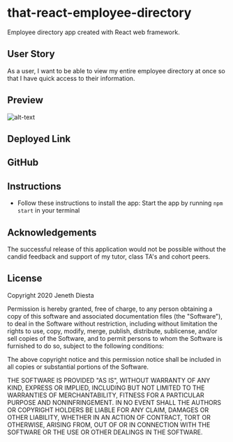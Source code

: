 # that-react-employee-directory
Employee directory app created with React web framework. 

## User Story
As a user, I want to be able to view my entire employee directory at once so that I have quick access to their information.

## Preview
![alt-text](placeholderxxx.GIF)

## Deployed Link
 

## GitHub

 

## Instructions

* Follow these instructions to install the app: 
Start the app by running `npm start` in your terminal
 


## Acknowledgements
The successful release of this application would not be possible without the candid feedback and support of my tutor, class TA's and cohort peers. 

## License 
Copyright 2020 Jeneth Diesta

Permission is hereby granted, free of charge, to any person obtaining a copy of this software and associated documentation files (the "Software"), to deal in the Software without restriction, including without limitation the rights to use, copy, modify, merge, publish, distribute, sublicense, and/or sell copies of the Software, and to permit persons to whom the Software is furnished to do so, subject to the following conditions:

The above copyright notice and this permission notice shall be included in all copies or substantial portions of the Software.

THE SOFTWARE IS PROVIDED "AS IS", WITHOUT WARRANTY OF ANY KIND, EXPRESS OR IMPLIED, INCLUDING BUT NOT LIMITED TO THE WARRANTIES OF MERCHANTABILITY, FITNESS FOR A PARTICULAR PURPOSE AND NONINFRINGEMENT. IN NO EVENT SHALL THE AUTHORS OR COPYRIGHT HOLDERS BE LIABLE FOR ANY CLAIM, DAMAGES OR OTHER LIABILITY, WHETHER IN AN ACTION OF CONTRACT, TORT OR OTHERWISE, ARISING FROM, OUT OF OR IN CONNECTION WITH THE SOFTWARE OR THE USE OR OTHER DEALINGS IN THE SOFTWARE.
